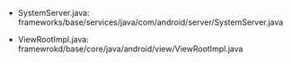 * SystemServer.java:    
frameworks/base/services/java/com/android/server/SystemServer.java

* ViewRootImpl.java:    
framewrokd/base/core/java/android/view/ViewRootImpl.java
